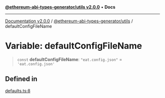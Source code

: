 [**@ethereum-abi-types-generator/utils v2.0.0**](../README.md) • **Docs**

***

[Documentation v2.0.0](../../../packages.md) / [@ethereum-abi-types-generator/utils](../README.md) / defaultConfigFileName

# Variable: defaultConfigFileName

> `const` **defaultConfigFileName**: `"eat.config.json"` = `'eat.config.json'`

## Defined in

[defaults.ts:8](https://github.com/niZmosis/ethereum-abi-types-generator/blob/51c0ac8a6ea35330201860f8469daa0efc6ae8f2/packages/utils/src/defaults.ts#L8)
